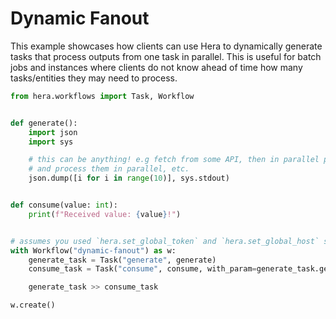 # Dynamic Fanout

This example showcases how clients can use Hera to dynamically generate tasks that process outputs from one task in
parallel. This is useful for batch jobs and instances where clients do not know ahead of time how many tasks/entities
they may need to process.

```python
from hera.workflows import Task, Workflow


def generate():
    import json
    import sys

    # this can be anything! e.g fetch from some API, then in parallel process all entities; chunk database records
    # and process them in parallel, etc.
    json.dump([i for i in range(10)], sys.stdout)


def consume(value: int):
    print(f"Received value: {value}!")


# assumes you used `hera.set_global_token` and `hera.set_global_host` so that the workflow can be submitted
with Workflow("dynamic-fanout") as w:
    generate_task = Task("generate", generate)
    consume_task = Task("consume", consume, with_param=generate_task.get_result())

    generate_task >> consume_task

w.create()
```
